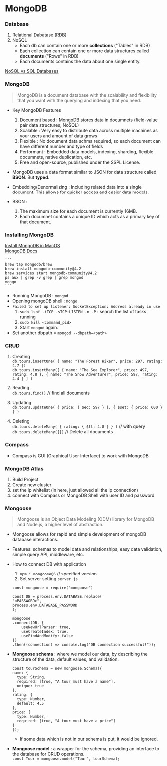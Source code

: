 # MongoDB

### Database

1. Relational Dabatase (RDB)
2. NoSQL
   - Each db can contain one or more **collections** ("Tables" in RDB)
   - Each collection can contain one or more data structures called **documents** ("Rows" in RDB)
   - Each documents contains the data about one single entity.

[NoSQL vs SQL Databases](https://www.mongodb.com/scale/nosql-vs-relational-databases)

### MongoDB

> MongoDB is a document database with the scalability and flexibility that you want with the querying and indexing that you need.

- Key MongoDB Features

  1. Document based : MongoDB stores data in documnets (field-value pair data structures, NoSQL)
  2. Scalable : Very easy to distribute data across multiple machines as your users and amount of data grows
  3. Flexible : No document data schma required, so each document can have different number and type of fields
  4. Performant : Embedded data models, indexing, sharding, flexible documnets, native duplication, etc.
  5. Free and open-source, published under the SSPL License.

- MongoDB uses a data format similar to JSON for data structure called **BSON**. But **typed**.
- Embedding/Denormalizing : Including related data into a single document. This allows for quicker access and easier data models.
- BSON :
  1. The maximum size for each document is currently 16MB.
  2. Each documnet contains a unique ID which acts as a primary key of that document.

### Installing MongoDB

[Install MongoDB in MacOS](https://docs.mongodb.com/manual/tutorial/install-mongodb-on-os-x/)  
[MongoDB Docs](https://docs.mongodb.com/)

    ```
    brew tap mongodb/brew
    brew install mongodb-community@4.2
    brew services start mongodb-community@4.2
    ps aux | grep -v grep | grep mongod
    mongo
    ```

- Running MongoDB : `mongod`
- Opening mongoDB shell : `mongo`
- `Failed to set up listener: SocketException: Address already in use`
  1. `sudo lsof -iTCP -sTCP:LISTEN -n -P` : search the list of tasks running
  2. `sudo kill <command_pid>`
  3. Start `mongod` again.
- Set another dbpath = `mongod --dbpath=<path>`

### CRUD

1. Creating  
   `db.tours.insertOne( { name: "The Forest Hiker", price: 297, rating: 4.7 })`  
   `db.tours.insertMany([ { name: "The Sea Explorer", price: 497, rating: 4.8 }, { name: "The Snow Adventurer", price: 597, rating: 4.4 } ] )`

2. Reading  
   `db.tours.find()` // find all documents

3. Updating  
   `db.tours.updateOne( { price: { $eq: 597 } }, { $set: { price: 600 } } )`

4. Deleting  
   `db.tours.deleteMany( { rating: { $lt: 4.8 } } )` // with query  
   `db.tours.deleteMany({})` // Delete all documents

### Compass

- Compass is GUI (Graphical User Interface) to work with MongoDB

### MongoDB Atlas

1. Build Project
2. Create new cluster
3. set the ip whitelist (in here, just allowed all the ip connection)
4. connect with Compass or MongoDB Shell with user ID and password

### Mongoose

> Mongoose is an Object Data Modeling (ODM) library for MongoDB and Node.js, a higher level of abstraction.

- Mongoose allows for rapid and simple development of mongoDB database interactions.
- Features: schemas to model data and relationships, easy data validation, simple query API, middleware, etc.

- How to connect DB with application

  1. `npm i mongoose@5` // specified version
  2. Set server setting `server.js`

  ```JS
  const mongoose = require("mongoose")

  const DB = process.env.DATABASE.replace(
  "<PASSWORD>",
  process.env.DATABASE_PASSWORD
  );

  mongoose
  .connect(DB, {
      useNewUrlParser: true,
      useCreateIndex: true,
      useFindAndModify: false
  })
  .then((connection) => console.log("DB connection successful!"));
  ```

- **Mongoose schema** : where we model our data, by describing the structure of the data, default values, and validation.

  ```JS
  const tourSchema = new mongoose.Schema({
  name: {
    type: String,
    required: [true, "A tour must have a name"],
    unique: true
  },
  rating: {
    type: Number,
    default: 4.5
  },
  price: {
    type: Number,
    required: [true, "A tour must have a price"]
  }
  });
  ```

  - If some data which is not in our schema is put, it would be ignored.

- **Mongoose model** : a wrapper for the schema, providing an interface to the database for CRUD operations.  
  `const Tour = mongoose.model("Tour", tourSchema);`

